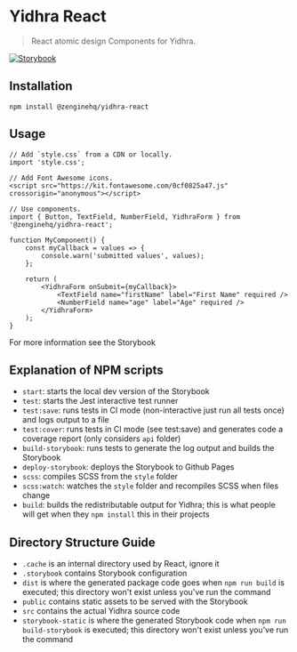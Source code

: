 # Yidhra React

> React atomic design Components for Yidhra.

[![Storybook](https://cdn.jsdelivr.net/gh/storybookjs/brand@master/badge/badge-storybook.svg)](http://wizehive.github.io/yidhra/) 

## Installation

```
npm install @zenginehq/yidhra-react
```

## Usage

```
// Add `style.css` from a CDN or locally.
import 'style.css';

// Add Font Awesome icons.
<script src="https://kit.fontawesome.com/0cf0825a47.js" crossorigin="anonymous"></script>

// Use components.
import { Button, TextField, NumberField, YidhraForm } from '@zenginehq/yidhra-react';

function MyComponent() {
    const myCallback = values => {
        console.warn('submitted values', values); 
    };

    return (
        <YidhraForm onSubmit={myCallback}>
            <TextField name="firstName" label="First Name" required />
            <NumberField name="age" label="Age" required />
        </YidhraForm>
    );
}
```

For more information see the Storybook

## Explanation of NPM scripts 

- `start`: starts the local dev version of the Storybook
- `test`: starts the Jest interactive test runner
- `test:save`: runs tests in CI mode (non-interactive just run all tests once) and logs output to a file
- `test:cover`: runs tests in CI mode (see test:save) and generates code a coverage report (only considers `api` folder) 
- `build-storybook`: runs tests to generate the log output and builds the Storybook
- `deploy-storybook`: deploys the Storybook to Github Pages
- `scss`: compiles SCSS from the `style` folder
- `scss:watch`: watches the `style` folder and recompiles SCSS when files change
- `build`: builds the redistributable output for Yidhra; this is what people will get when they `npm install` this in their projects

## Directory Structure Guide

- `.cache` is an internal directory used by React, ignore it
- `.storybook` contains Storybook configuration
- `dist` is where the generated package code goes when `npm run build` is executed; this directory won't exist unless you've run the command
- `public` contains static assets to be served with the Storybook
- `src` contains the actual Yidhra source code
- `storybook-static` is where the generated Storybook code when `npm run build-storybook` is executed; this directory won't exist unless you've run the command
